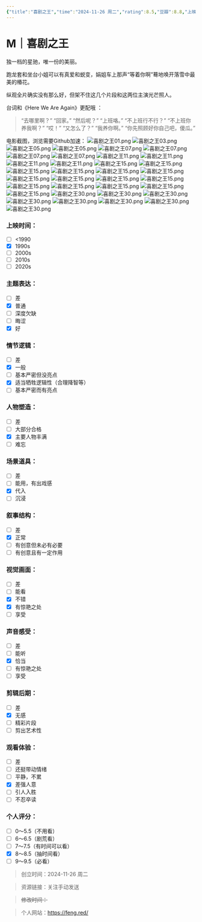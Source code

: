 ```yaml
---
{"title":"喜剧之王","time":"2024-11-26 周二","rating":8.5,"豆瓣":8.8,"上映时间":["1999"],"类型":["M","爱情","喜剧"],"导演":["周星驰 Stephen Chow","李力持 Lik-Chi Lee"],"主演":["周星驰 Stephen Chow","张柏芝 Cecilia Cheung","莫文蔚 Karen Mok","吴孟达 Man Tat Ng"],"国家/地区":["中国香港"],"片长/分钟":"89分钟","dg-publish":true,"permalink":"/300 评价/M电影/新近看过/喜剧之王/","dgPassFrontmatter":true,"created":"2024-11-26T19:21:14.952+08:00","updated":"2024-11-26T19:56:40.457+08:00"}
---
```


# M｜喜剧之王
独一档的星驰，唯一份的美丽。

跑龙套和坐台小姐可以有真爱和蜕变，娟姐车上那声“等着你啊”蓦地唤开落雪中最美的椿花。

纵观全片确实没有那么好，但架不住这几个片段和这两位主演光芒照人。

台词和《Here We Are Again》更配哦 ：
> “去哪里啊？”
> “回家。”
> “然后呢？”
> “上班咯。”
> “不上班行不行？”
> “不上班你养我啊？”
> “哎！”
> “又怎么了？”
> “我养你啊。”
> “你先照顾好你自己吧，傻瓜。”

电影截图，浏览需要Github加速：
![喜剧之王01.png](https://raw.githubusercontent.com/dolanjiang/Image-Jiang/main/202411261946902.jpg)
![喜剧之王03.png](https://raw.githubusercontent.com/dolanjiang/Image-Jiang/main/202411261946831.jpg)
![喜剧之王05.png](https://raw.githubusercontent.com/dolanjiang/Image-Jiang/main/202411261947666.jpg)
![喜剧之王05.png](https://raw.githubusercontent.com/dolanjiang/Image-Jiang/main/202411261947667.jpg)
![喜剧之王07.png](https://raw.githubusercontent.com/dolanjiang/Image-Jiang/main/202411261947678.jpg)
![喜剧之王07.png](https://raw.githubusercontent.com/dolanjiang/Image-Jiang/main/202411261947679.jpg)
![喜剧之王07.png](https://raw.githubusercontent.com/dolanjiang/Image-Jiang/main/202411261947680.jpg)
![喜剧之王07.png](https://raw.githubusercontent.com/dolanjiang/Image-Jiang/main/202411261947681.jpg)
![喜剧之王11.png](https://raw.githubusercontent.com/dolanjiang/Image-Jiang/main/202411261948956.jpg)
![喜剧之王11.png](https://raw.githubusercontent.com/dolanjiang/Image-Jiang/main/202411261948958.jpg)
![喜剧之王11.png](https://raw.githubusercontent.com/dolanjiang/Image-Jiang/main/202411261948959.jpg)
![喜剧之王11.png](https://raw.githubusercontent.com/dolanjiang/Image-Jiang/main/202411261948960.jpg)
![喜剧之王15.png](https://raw.githubusercontent.com/dolanjiang/Image-Jiang/main/202411261950754.jpg)
![喜剧之王15.png](https://raw.githubusercontent.com/dolanjiang/Image-Jiang/main/202411261950755.jpg)
![喜剧之王15.png](https://raw.githubusercontent.com/dolanjiang/Image-Jiang/main/202411261950756.jpg)
![喜剧之王15.png](https://raw.githubusercontent.com/dolanjiang/Image-Jiang/main/202411261950757.jpg)
![喜剧之王15.png](https://raw.githubusercontent.com/dolanjiang/Image-Jiang/main/202411261950758.jpg)
![喜剧之王15.png](https://raw.githubusercontent.com/dolanjiang/Image-Jiang/main/202411261950759.jpg)
![喜剧之王15.png](https://raw.githubusercontent.com/dolanjiang/Image-Jiang/main/202411261950760.jpg)
![喜剧之王15.png](https://raw.githubusercontent.com/dolanjiang/Image-Jiang/main/202411261950761.jpg)
![喜剧之王15.png](https://raw.githubusercontent.com/dolanjiang/Image-Jiang/main/202411261950762.jpg)
![喜剧之王15.png](https://raw.githubusercontent.com/dolanjiang/Image-Jiang/main/202411261950763.jpg)
![喜剧之王15.png](https://raw.githubusercontent.com/dolanjiang/Image-Jiang/main/202411261950764.jpg)
![喜剧之王15.png](https://raw.githubusercontent.com/dolanjiang/Image-Jiang/main/202411261950765.jpg)
![喜剧之王15.png](https://raw.githubusercontent.com/dolanjiang/Image-Jiang/main/202411261950766.jpg)
![喜剧之王15.png](https://raw.githubusercontent.com/dolanjiang/Image-Jiang/main/202411261950767.jpg)
![喜剧之王15.png](https://raw.githubusercontent.com/dolanjiang/Image-Jiang/main/202411261950768.jpg)
![喜剧之王30.png](https://raw.githubusercontent.com/dolanjiang/Image-Jiang/main/202411261952578.jpg)
![喜剧之王30.png](https://raw.githubusercontent.com/dolanjiang/Image-Jiang/main/202411261952579.jpg)
![喜剧之王30.png](https://raw.githubusercontent.com/dolanjiang/Image-Jiang/main/202411261952580.jpg)
![喜剧之王30.png](https://raw.githubusercontent.com/dolanjiang/Image-Jiang/main/202411261952581.jpg)
![喜剧之王30.png](https://raw.githubusercontent.com/dolanjiang/Image-Jiang/main/202411261952582.jpg)
![喜剧之王30.png](https://raw.githubusercontent.com/dolanjiang/Image-Jiang/main/202411261952583.jpg)
![喜剧之王30.png](https://raw.githubusercontent.com/dolanjiang/Image-Jiang/main/202411261952584.jpg)
![喜剧之王30.png](https://raw.githubusercontent.com/dolanjiang/Image-Jiang/main/202411261952585.jpg)

### 上映时间：
- [ ] <1990
- [x] 1990s
- [ ] 2000s
- [ ] 2010s
- [ ] 2020s
### 主题表达：
- [ ] 差
- [x] 普通
- [ ] 深度欠缺
- [ ] 晦涩
- [x] 好
### 情节逻辑：
- [ ] 差
- [x] 一般
- [ ] 基本严密但没亮点
- [x] 适当牺牲逻辑性（合理降智等）
- [ ] 基本严密而有亮点
### 人物塑造：
- [ ] 差
- [ ] 大部分合格
- [x] 主要人物丰满
- [ ] 难忘
### 场景道具：
- [ ] 差
- [ ] 能用，有出戏感
- [x] 代入
- [ ] 沉浸
### 叙事结构：
- [ ] 差
- [x] 正常
- [ ] 有创意但未必有必要
- [ ] 有创意且有一定作用
### 视觉画面：
- [ ] 差
- [ ] 能看
- [x] 不错
- [x] 有惊艳之处
- [ ] 享受
### 声音感受：
- [ ] 差
- [ ] 能听
- [x] 恰当
- [ ] 有惊艳之处
- [ ] 享受
### 剪辑后期：
- [ ] 差
- [x] 无感
- [ ] 精彩片段
- [ ] 剪出艺术性
### 观看体验：
- [ ] 差
- [ ] 还挺带动情绪
- [ ] 平静，不累
- [x] 差强人意
- [ ] 引人入胜
- [ ] 不忍卒读
### 个人评分：
- [ ] 0～5.5（不用看）
- [ ] 6～6.5（剧荒看）
- [ ] 7～7.5（有时间可以看）
- [x] 8～8.5（抽时间看）
- [ ] 9～9.5（必看）

>创立时间：2024-11-26 周二

>资源链接：关注手动发送

>~~修改时间：~~

>个人网站：https://feng.red/



